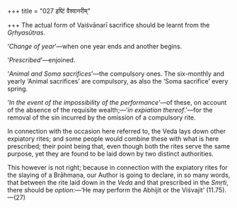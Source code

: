 +++
title = "027 इष्टिं वैश्वानरीम्"

+++
The actual form of Vaiśvānarī sacrifice should be learnt from the
*Gṛhyasūtras*.

‘*Change of year*’—when one year ends and another begins.

‘*Prescribed*’—enjoined.

‘*Animal and Soma sacrifices*’—the compulsory ones. The six-monthly and
yearly ‘Animal sacrifices’ are compulsory, as also the ‘Soma sacrifice’
every spring.

‘*In the event of the impossibility of the performance*’—of these, on
account of the absence of the requisite wealth;—‘*in* *expiation
thereof*.’—for the removal of the sin incurred by the omission of a
compulsory rite.

In connection with the occasion here referred to, the Veda lays down
other expiatory rites; and some people would combine these with what is
here prescribed; their point being that, even though both the rites
serve the same purpose, yet they are found to be laid down by two
distinct authorities.

This however is not right; because in connection with the expiatory
rites for the slaying of a Brāhmaṇa, our Author is going to declare, in
so many words, that between the rite laid down in the *Veda* and that
prescribed in the *Smṛti*, there should be *option*:—‘He may perform the
Abhijit or the Viśvajit’ (11.75).—(27)



